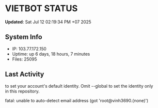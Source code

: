 # VIETBOT STATUS
**Updated**: Sat Jul 12 02:19:34 PM +07 2025

## System Info
- IP: 103.77.172.150
- Uptime: up 6 days, 18 hours, 7 minutes
- Files: 25095

## Last Activity

to set your account's default identity.
Omit --global to set the identity only in this repository.

fatal: unable to auto-detect email address (got 'root@vinh3690.(none)')
